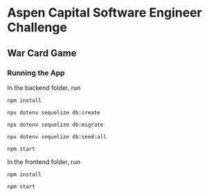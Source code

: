 # Aspen Capital Software Engineer Challenge

## War Card Game

### Running the App

In the backend folder, run 

`npm install`

`npx dotenv sequelize db:create`

`npx dotenv sequelize db:migrate`

`npx dotenv sequelize db:seed:all`

`npm start`

In the frontend folder, run

`npm install`

`npm start`
